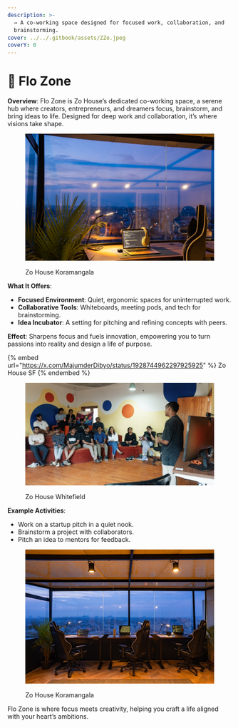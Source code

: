 ```yaml
---
description: >-
  → A co-working space designed for focused work, collaboration, and
  brainstorming.
cover: ../../.gitbook/assets/ZZo.jpeg
coverY: 0
---
```


# 📍 Flo Zone

**Overview**: Flo Zone is Zo House’s dedicated co-working space, a serene hub where creators, entrepreneurs, and dreamers focus, brainstorm, and bring ideas to life. Designed for deep work and collaboration, it’s where visions take shape.

<figure><img src="../../.gitbook/assets/image (1).png" alt=""><figcaption><p>Zo House Koramangala</p></figcaption></figure>

**What It Offers**:

* **Focused Environment**: Quiet, ergonomic spaces for uninterrupted work.
* **Collaborative Tools**: Whiteboards, meeting pods, and tech for brainstorming.
* **Idea Incubator**: A setting for pitching and refining concepts with peers.

**Effect**: Sharpens focus and fuels innovation, empowering you to turn passions into reality and design a life of purpose.

{% embed url="https://x.com/MajumderDibyo/status/1928744962297925925" %}
Zo House SF
{% endembed %}

<figure><img src="../../.gitbook/assets/image (3).png" alt=""><figcaption><p>Zo House Whitefield</p></figcaption></figure>

**Example Activities**:

* Work on a startup pitch in a quiet nook.
* Brainstorm a project with collaborators.
* Pitch an idea to mentors for feedback.

<figure><img src="../../.gitbook/assets/image (14).png" alt=""><figcaption><p>Zo House Koramangala</p></figcaption></figure>

Flo Zone is where focus meets creativity, helping you craft a life aligned with your heart’s ambitions.
